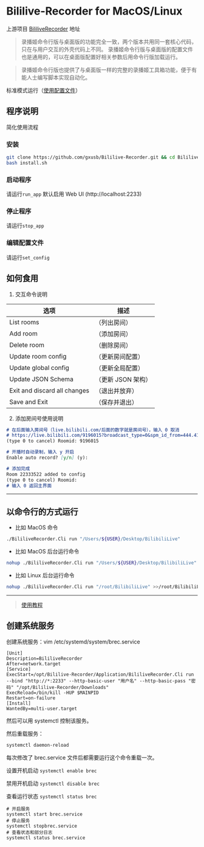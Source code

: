 # Bililive-Recorder for MacOS/Linux

上游项目 [BililiveRecorder](https://github.com/Bililive/BililiveRecorder) 地址

>录播姬命令行版与桌面版的功能完全一致，两个版本共用同一套核心代码，只在与用户交互的外壳代码上不同。
录播姬命令行版与桌面版的配置文件也是通用的，可以在桌面版配置好相关参数后用命令行版加载运行。

>录播姬命令行版也提供了与桌面版一样的完整的录播姬工具箱功能，便于有能人士编写脚本实现自动化。

标准模式运行（[使用配置文件](https://github.com/Bililive/BililiveRecorder/issues/207)）

## 程序说明
简化使用流程

### 安装
```bash
git clone https://github.com/gxusb/Bililive-Recorder.git && cd Bililive-Recorder
bash install.sh
```

<!--
```bash
bash <(curl -sL --proto-redir -all,https https://raw.githubusercontent.com/gxusb/Bililive-Recorder/master/install.sh)
```
-->

### 启动程序

请运行`run_app`
默认启用 Web UI (http://localhost:2233)

### 停止程序

请运行`stop_app`

### 编辑配置文件

请运行`set_config`

## 如何食用

1. 交互命令说明

| 选项                         | 描述               |
| ---------------------------- | ------------------ |
| List rooms                   | （列出房间）       |
| Add room                     | （添加房间）       |
| Delete room                  | （删除房间）       |
| Update room config           | （更新房间配置）   |
| Update global config         | （更新全局配置）   |
| Update JSON Schema           | （更新 JSON 架构） |
| Exit and discard all changes | （退出并放弃）     |
| Save and Exit                | （保存并退出）     |

2. 添加房间号使用说明


```markdown
# 在后面输入房间号（live.bilibili.com/后面的数字就是房间号），输入 0 取消
# https://live.bilibili.com/9196015?broadcast_type=0&spm_id_from=444.41.0.0
(type 0 to cancel) Roomid: 9196015

# 开播时自动录制，输入 y 开启
Enable auto record? [y/n] (y): 

# 添加完成
Room 22333522 added to config
(type 0 to cancel) Roomid: 
# 输入 0 返回主界面
```

-----------------

## 以命令行的方式运行

- 比如 MacOS 命令

```bash
./BililiveRecorder.Cli run "/Users/${USER}/Desktop/BilibiliLive"
```

- 比如 MacOS 后台运行命令

```bash
nohup ./BililiveRecorder.Cli run "/Users/${USER}/Desktop/BilibiliLive" >>/Users/${USER}/Desktop/BilibiliLive/Application.log 2>&1 &
```

- 比如 Linux 后台运行命令

```bash
nohup ./BililiveRecorder.Cli run "/root/BilibiliLive" >>/root/BilibiliLive/Application.log 2>&1 &
```

-----------
> [使用教程](https://lxnchan.cn/bilibili-Rec.html)

## 创建系统服务

创建系统服务：vim /etc/systemd/system/brec.service

```service
[Unit]
Description=BililiveRecorder
After=network.target
[Service]
ExecStart=/opt/Bililive-Recorder/Application/BililiveRecorder.Cli run --bind "http://*:2233" --http-basic-user "用户名" --http-basic-pass "密码" "/opt/Bililive-Recorder/Downloads"
ExecReload=/bin/kill -HUP $MAINPID
Restart=on-failure
[Install]
WantedBy=multi-user.target
```
然后可以用 systemctl 控制该服务。

然后重载服务：
```bash
systemctl daemon-reload
```
每次修改了 brec.service 文件后都需要运行这个命令重载一次。

设置开机启动
`systemctl enable brec`

禁用开机启动
`systemctl disable brec`

查看运行状态
`systemctl status brec`

```shell
# 开启服务
systemctl start brec.service
# 停止服务
systemctl stopbrec.service
# 查看状态和部分日志
systemctl status brec.service
```
